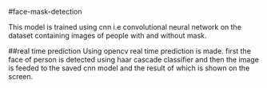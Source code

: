 #face-mask-detection

This model is trained using cnn i.e convolutional neural network on the dataset containing images of people with and without mask.

##real time prediction 
Using opencv real time prediction is made. 
first the face of person is detected using haar cascade classifier 
and then the image is feeded to the saved cnn model and the result of which is shown on the screen.
